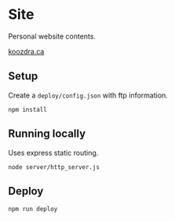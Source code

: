 # Site

Personal website contents.

[koozdra.ca](http://koozdra.ca "Peronal Website")

## Setup

Create a `deploy/config.json` with ftp information.

`npm install`

## Running locally

Uses express static routing.

`node server/http_server.js`

## Deploy

`npm run deploy`
